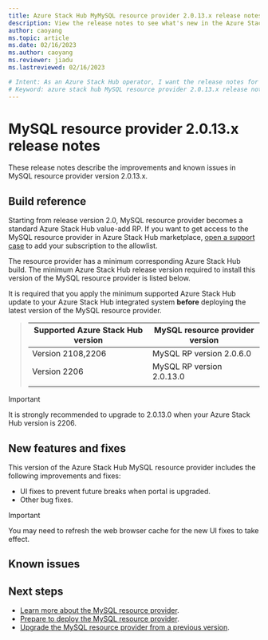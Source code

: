 ```yaml
---
title: Azure Stack Hub MyMySQL resource provider 2.0.13.x release notes 
description: View the release notes to see what's new in the Azure Stack Hub MyMySQL resource provider 2.0.13.x update.
author: caoyang
ms.topic: article
ms.date: 02/16/2023
ms.author: caoyang
ms.reviewer: jiadu
ms.lastreviewed: 02/16/2023

# Intent: As an Azure Stack Hub operator, I want the release notes for the MySQL resource provider 2.0.13.x update.
# Keyword: azure stack hub MySQL resource provider 2.0.13.x release notes
---
```


# MySQL resource provider 2.0.13.x release notes

These release notes describe the improvements and known issues in MySQL resource provider version 2.0.13.x.

## Build reference
Starting from release version 2.0, MySQL resource provider becomes a standard Azure Stack Hub value-add RP. If you want to get access to the MySQL resource provider in Azure Stack Hub marketplace, [open a support case](../operator/azure-stack-help-and-support-overview.md) to add your subscription to the allowlist. 

The resource provider has a minimum corresponding Azure Stack Hub build. The minimum Azure Stack Hub release version required to install this version of the MySQL resource provider is listed below.

It is required that you apply the minimum supported Azure Stack Hub update to your Azure Stack Hub integrated system **before** deploying the latest version of the MySQL resource provider.

> |Supported Azure Stack Hub version|MySQL resource provider version|
> |-----|-----|
> |Version 2108,2206|MySQL RP version 2.0.6.0|  
> |Version 2206|MySQL RP version 2.0.13.0|  
> |     |     |

> [!IMPORTANT]
> It is strongly recommended to upgrade to 2.0.13.0 when your Azure Stack Hub version is 2206. 

## New features and fixes

This version of the Azure Stack Hub MySQL resource provider includes the following improvements and fixes:

- UI fixes to prevent future breaks when portal is upgraded.
- Other bug fixes.

> [!IMPORTANT]
> You may need to refresh the web browser cache for the new UI fixes to take effect.

## Known issues



## Next steps

- [Learn more about the MySQL resource provider](azure-stack-MySQL-resource-provider.md).
- [Prepare to deploy the MySQL resource provider](azure-stack-MySQL-resource-provider-deploy.md#prerequisites).
- [Upgrade the MySQL resource provider from a previous version](azure-stack-MySQL-resource-provider-update.md).
